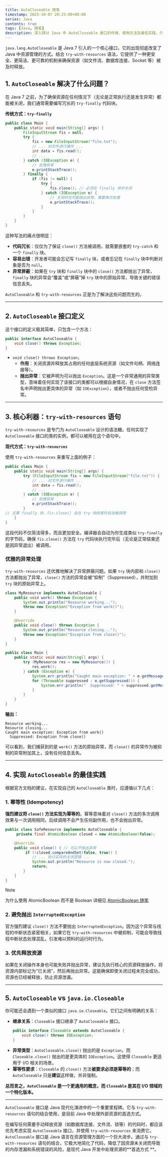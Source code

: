 ```yaml
---
title: AutoCloseable 随笔
timestamp: 2025-10-07 20:25:00+08:00
series: Java
contents: true
tags: [Java, 随笔]
description: 深入探讨 Java 中 AutoCloseable 接口的作用、使用方法及最佳实践，介绍如何通过 try-with-resources 语句安全高效地管理资源，避免资源泄漏和异常屏蔽问题
---
```


`java.lang.AutoCloseable` 是 Java 7 引入的一个核心接口，它的出现彻底改变了 Java 中资源管理的方式。结合
`try-with-resources` 语法，它提供了一种更安全、更简洁、更可靠的机制来确保资源（如文件流、数据库连接、Socket 等）被及时释放。

## 1. `AutoCloseable` 解决了什么问题？

在 Java 7 之前，为了确保资源在任何情况下（无论是正常执行还是发生异常）都能被关闭，我们通常需要编写冗长的 `try-finally` 代码块。

**传统方式：`try-finally`**

```java
public class Main {
    public static void main(String[] args) {
        FileInputStream fis = null;
        try {
            fis = new FileInputStream("file.txt");
            // ... 对文件进行操作 ...
            int data = fis.read();
            // ...
        } catch (IOException e) {
            // 处理异常
            e.printStackTrace();
        } finally {
            if (fis != null) {
                try {
                    fis.close(); // 必须在 finally 块中关闭
                } catch (IOException e) {
                    // 关闭时也可能抛出异常，需要再次处理
                    e.printStackTrace();
                }
            }
        }
    }
}
```

这种写法的痛点很明显：

- **代码冗长**：仅仅为了保证 `close()` 方法被调用，就需要嵌套的 `try-catch` 和一个 `finally` 块。
- **容易出错**：开发者可能会忘记写 `finally` 块，或者忘记在 `finally` 块中判断对象是否为 `null`。
- **异常屏蔽**：如果在 `try` 块和 `finally` 块中的 `close()` 方法都抛出了异常，`finally` 块的异常会“覆盖”或“屏蔽”掉 `try`
  块中的原始异常，导致关键的错误信息丢失。

`AutoCloseable` 和 `try-with-resources` 正是为了解决这些问题而生的。

---

## 2. `AutoCloseable` 接口定义

这个接口的定义极其简单，只包含一个方法：

```java
public interface AutoCloseable {
    void close() throws Exception;
}
```

- `void close() throws Exception;`
    - **作用**：关闭资源并释放其占用的任何底层系统资源（如文件句柄、网络连接等）。
    - **抛出异常**：它被声明为可以抛出 `Exception`。这是一个非常通用的异常类型，意味着任何实现了该接口的类都可以根据自身情况，在
      `close` 方法签名中声明抛出更具体的异常（如 `IOException`），或者不抛出任何受检异常。

---

## 3. 核心利器：`try-with-resources` 语句

`try-with-resources` 是专门为 `AutoCloseable` 设计的语法糖。任何实现了 `AutoCloseable` 接口的类的实例，都可以被用在这个语句中。

**现代方式：`try-with-resources`**

使用 `try-with-resources` 来重写上面的例子：

```java
public class Main {
    public static void main(String[] args) {
        try (FileInputStream fis = new FileInputStream("file.txt")) {
            // ... 对文件进行操作 ...
            int data = fis.read();
            // ...
        } catch (IOException e) {
            // 处理异常
            e.printStackTrace();
        }
// 无需 finally 块，fis.close() 会在 try 块结束时自动被调用
    }
}
```

这段代码不仅简洁得多，而且更加安全。编译器会自动为你生成类似 `try-finally` 的字节码，确保 `fis.close()` 方法在 `try`
代码块执行完毕后（无论是正常结束还是因异常退出）被调用。

### 优雅的异常处理

`try-with-resources` 还优雅地解决了异常屏蔽问题。如果 `try` 块内部和 `close()` 方法都抛出了异常，`close()`
方法的异常会被“抑制”（Suppressed），并附加到 `try` 块的原始异常上。

```java
class MyResource implements AutoCloseable {
    public void work() throws Exception {
        System.out.println("Resource working...");
        throw new Exception("Exception from work()");
    }

    @Override
    public void close() throws Exception {
        System.out.println("Resource closing...");
        throw new Exception("Exception from close()");
    }
}

public class Main {
    public static void main(String[] args) {
        try (MyResource res = new MyResource()) {
            res.work();
        } catch (Exception e) {
            System.err.println("Caught main exception: " + e.getMessage());
            for (Throwable suppressed : e.getSuppressed()) {
                System.err.println("  Suppressed: " + suppressed.getMessage());
            }
        }
    }
}
```

**输出：**

```
Resource working...
Resource closing...
Caught main exception: Exception from work()
  Suppressed: Exception from close()
```

可以看到，我们捕获到的是 `work()` 方法的原始异常，而 `close()` 的异常作为被抑制的异常附加其上，没有任何信息丢失。

---

## 4. 实现 `AutoCloseable` 的最佳实践

根据官方文档的建议，在实现自己的 `AutoCloseable` 类时，应遵循以下几点：

### 1. **幂等性 (Idempotency)**

**强烈建议将 `close()` 方法实现为幂等的**。幂等意味着对 `close()` 方法的多次调用效果与一次调用相同，后续调用不会产生任何副作用，也不会抛出异常。

```java
public class SafeResource implements AutoCloseable {
     private final AtomicBoolean closed = new AtomicBoolean(false);

    @Override
    public void close() { // 可以不抛出异常
         if (!closed.compareAndSet(false, true)) {
            // ... 执行实际的关闭逻辑 ...
            System.out.println("Resource is now closed.");
            return;
        }
    }
}
```

> [!note]
> 为什么使用 AtomicBoolean 而不是 Boolean 详细见 [AtomicBoolean 随笔](https://davidhlp.github.io/zh-cn/jotting/javaatomicboolean/)

### 2. **避免抛出 `InterruptedException`**

官方强烈建议 `close()` 方法不要抛出 `InterruptedException`。因为这个异常与线程的中断状态紧密相关，如果它在
`try-with-resources` 中被抑制，可能会导致线程中断状态处理混乱，引发难以预料的运行时行为。

### 3. **优先释放资源**

如果在关闭操作本身也可能失败并抛出异常，建议先执行核心的资源释放操作，将资源内部标记为“已关闭”，然后再抛出异常。这能确保即使关闭过程未完全成功，资源也已经被释放，防止资源泄漏。

---

## 5. `AutoCloseable` vs `java.io.Closeable`

你可能还会遇到一个类似的接口 `java.io.Closeable`。它们之间有明确的关系：

- **继承关系**：`Closeable` 接口继承了 `AutoCloseable` 接口。
    ```java
    public interface Closeable extends AutoCloseable {
        void close() throws IOException;
    }
    ```
- **异常类型**：`AutoCloseable.close()` 抛出的是 `Exception`，而 `Closeable.close()` 抛出的是更具体的 `IOException`。这使得
  `Closeable` 更适用于 I/O 相关的场景。
- **幂等性要求**：`Closeable` 的 `close()` 方法**被要求必须是幂等的**；而 `AutoCloseable` 只是**建议**这样做，并非强制。

**总而言之，`AutoCloseable` 是一个更通用的概念，而 `Closeable` 是其在 I/O 领域的一个特化版本。**

---

`AutoCloseable` 接口是 Java 现代化演进中的一个重要里程碑。它与 `try-with-resources` 语句的结合使用，是目前 Java
中处理外部资源的首选方式。

在编写任何需要手动释放资源（如数据库连接、文件流、锁等）的代码时，都应该优先考虑实现 `AutoCloseable` 接口，并使用
`try-with-resources` 来消费它。`AutoCloseable` 接口是 Java 语言在资源管理方面的一个巨大进步。通过与 `try-with-resources`
语句的结合，它极大地简化了代码，降低了因资源未关闭而导致的内存泄漏和系统错误的风险，是现代 Java 开发中处理资源的**首选方式
**。
